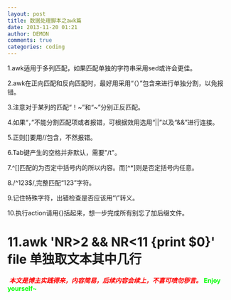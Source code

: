 ```yaml
---
layout: post
title: 数据处理脚本之awk篇
date: 2013-11-20 01:21
author: DEMON
comments: true
categories: coding
---
```

1.awk适用于多列匹配，如果匹配单独的字符串采用sed或许会更佳。

2.awk在正向匹配和反向匹配时，最好用采用“（）”包含来进行单独分割，以免报错。

3.注意对于某列的匹配“！~”和“~”分别正反匹配。

4.如果“，”不能分割匹配项或者报错，可根据效用选用“||”以及“&amp;&amp;”进行连接。

5.正则[]要用//包含，不然报错。

6.Tab键产生的空格并非默认，需要"/t"。

7.^[]匹配的为否定中括号内的所以内容。而[^*]则是否定括号内任意。

8./^123$/,完整匹配“123”字符。

9.记住特殊字符，出错检查是否应该用“\”转义。

10.执行action请用{}括起来，想一步完成所有别忘了加后缀文件。

11.awk 'NR>2 && NR<11 {print $0}' file 单独取文本其中几行
===========
<span style="color: #ff0000;"> <em><strong>本文是博主实践得来，内容简易，后续内容会续上，不喜可喷勿秽言。</strong></em></span>
<strong><span style="color: #00ff00;">Enjoy yourself~</span></strong>


